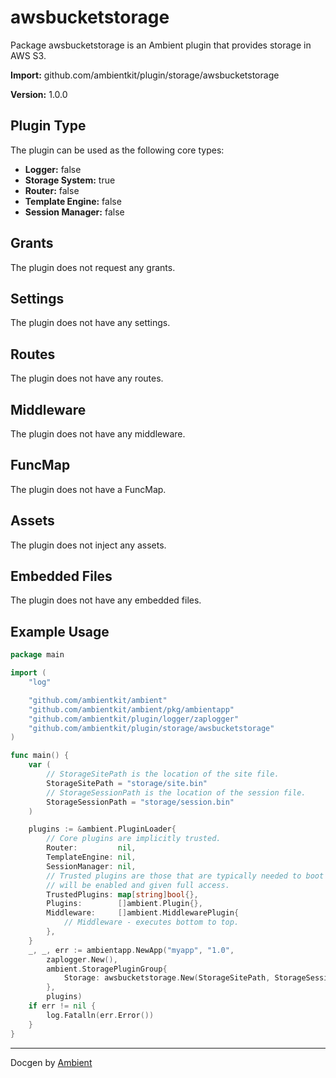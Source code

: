 # awsbucketstorage

Package awsbucketstorage is an Ambient plugin that provides storage in AWS S3.

**Import:** github.com/ambientkit/plugin/storage/awsbucketstorage

**Version:** 1.0.0

## Plugin Type

The plugin can be used as the following core types:

- **Logger:** false
- **Storage System:** true
- **Router:** false
- **Template Engine:** false
- **Session Manager:** false

## Grants

The plugin does not request any grants.

## Settings

The plugin does not have any settings.

## Routes

The plugin does not have any routes.

## Middleware

The plugin does not have any middleware.

## FuncMap

The plugin does not have a FuncMap.

## Assets

The plugin does not inject any assets.

## Embedded Files

The plugin does not have any embedded files.

## Example Usage

```go
package main

import (
	"log"

	"github.com/ambientkit/ambient"
	"github.com/ambientkit/ambient/pkg/ambientapp"
	"github.com/ambientkit/plugin/logger/zaplogger"
	"github.com/ambientkit/plugin/storage/awsbucketstorage"
)

func main() {
	var (
		// StorageSitePath is the location of the site file.
		StorageSitePath = "storage/site.bin"
		// StorageSessionPath is the location of the session file.
		StorageSessionPath = "storage/session.bin"
	)

	plugins := &ambient.PluginLoader{
		// Core plugins are implicitly trusted.
		Router:         nil,
		TemplateEngine: nil,
		SessionManager: nil,
		// Trusted plugins are those that are typically needed to boot so they
		// will be enabled and given full access.
		TrustedPlugins: map[string]bool{},
		Plugins:        []ambient.Plugin{},
		Middleware:     []ambient.MiddlewarePlugin{
			// Middleware - executes bottom to top.
		},
	}
	_, _, err := ambientapp.NewApp("myapp", "1.0",
		zaplogger.New(),
		ambient.StoragePluginGroup{
			Storage: awsbucketstorage.New(StorageSitePath, StorageSessionPath),
		},
		plugins)
	if err != nil {
		log.Fatalln(err.Error())
	}
}
```

---

Docgen by [Ambient](https://ambientkit.github.io)